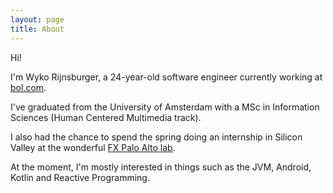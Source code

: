 ```yaml
---
layout: page
title: About
---
```


Hi! 

I'm Wyko Rijnsburger, a 24-year-old software engineer currently working at [bol.com][bol.com].

I've graduated from the University of Amsterdam with a MSc in Information Sciences (Human Centered Multimedia track). 
  
I also had the chance to spend the spring doing an internship in Silicon Valley at the wonderful [FX Palo Alto lab][fxpal].


At the moment, I'm mostly interested in things such as the JVM, Android, Kotlin and Reactive Programming.

[bol.com]: https://www.bol.com
[fxpal]: https://www.fxpal.com